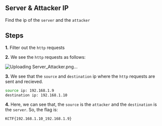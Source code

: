 
## Server & Attacker IP

Find the ip of the `server` and the `attacker`


## Steps

**1.** Filter out the `http` requests

**2.** We see the `http` requests as follows:

![Uploading Server_Attacker.png…]()


**3.** We see that the `source` and `destination` ip where the `http` requests are sent and recieved.

```bash
source ip: 192.168.1.9
destination ip: 192.168.1.10
```

**4.** Here, we can see that, the `source` is the `attacker` and the `destination` is the `server`. So, the flag is:

```bash
KCTF{192.168.1.10_192.168.1.9}
```




